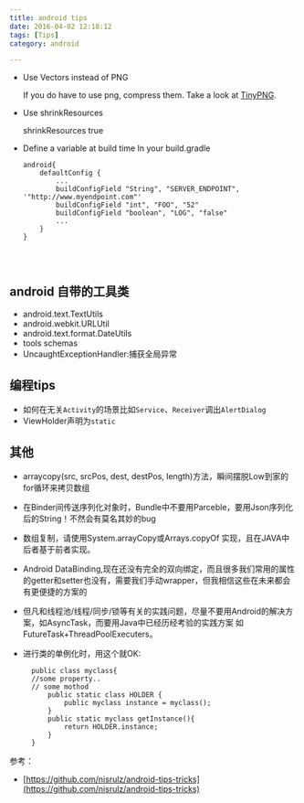 ```yaml
---
title: android tips 
date: 2016-04-02 12:18:12
tags: [Tips]
category: android

---
```


- Use Vectors instead of PNG

    If you do have to use png, compress them. Take a look at [TinyPNG](https://tinypng.com/).

- Use shrinkResources
    
    shrinkResources true

- Define a variable at build time In your build.gradle

    ```
    android{
        defaultConfig {
            ...
            buildConfigField "String", "SERVER_ENDPOINT", '"http://www.myendpoint.com"'
            buildConfigField "int", "FOO", "52"
            buildConfigField "boolean", "LOG", "false"
            ...
        }
    }




## android 自带的工具类

- android.text.TextUtils
- android.webkit.URLUtil
- android.text.format.DateUtils
- tools schemas
- UncaughtExceptionHandler:捕获全局异常

<!--more-->

## 编程tips
- 如何在无关`Activity`的场景比如`Service`、`Receiver`调出`AlertDialog`
- ViewHolder声明为`static`

## 其他

- arraycopy(src, srcPos, dest, destPos, length)方法，瞬间摆脱Low到家的for循环来拷贝数组
- 在Binder间传送序列化对象时，Bundle中不要用Parceble，要用Json序列化后的String！不然会有莫名其妙的bug
- 数组复制，请使用System.arrayCopy或Arrays.copyOf 实现，且在JAVA中后者基于前者实现。
- Android DataBinding,现在还没有完全的双向绑定，而且很多我们常用的属性的getter和setter也没有，需要我们手动wrapper，但我相信这些在未来都会有更便捷的方案的
- 但凡和线程池/线程/同步/锁等有关的实践问题，尽量不要用Android的解决方案，如AsyncTask，而要用Java中已经历经考验的实践方案 如FutureTask+ThreadPoolExecuters。
- 进行类的单例化时，用这个就OK:

		public class myclass{
  		//some property..
  		// some mothod
  			public static class HOLDER {
				public myclass instance = myclass();
			}  
			public static myclass getInstance(){
				return HOLDER.instance;
			}
		}

参考：

- [https://github.com/nisrulz/android-tips-tricks](https://github.com/nisrulz/android-tips-tricks)